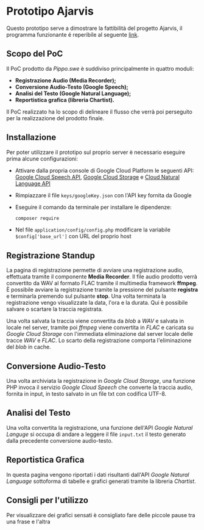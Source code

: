# Prototipo Ajarvis

Questo prototipo serve a dimostrare la fattibilità del progetto Ajarvis, il programma funzionante é reperibile al seguente [link](https://35.198.80.139/prototipo/).

## Scopo del PoC

Il PoC prodotto da *Pippo.swe* è suddiviso principalmente in quattro moduli:
* **Registrazione Audio (Media Recorder);**
* **Conversione Audio-Testo (Google Speech);**
* **Analisi del Testo (Google Natural Language);**
* **Reportistica grafica (libreria Chartist).**

Il PoC realizzato ha lo scopo di delineare il flusso che verrà poi perseguito per la realizzazione del prodotto finale.

## Installazione

Per poter utilizzare il prototipo sul proprio server è necessario eseguire prima alcune configurazioni:

* Attivare dalla propria console di Google Cloud Platform le seguenti API: [Google Cloud Speech API](https://cloud.google.com/speech/), [Google Cloud Storage](https://cloud.google.com/storage/) e [Cloud Natural Language API](https://cloud.google.com/natural-language/)

- Rimpiazzare il file `keys/googleKey.json` con l'API key fornita da Google

- Eseguire il comando da terminale per installare le dipendenze:

  ```bash
  composer require
  ```

- Nel file `application/config/config.php` modificare la variabile `$config['base_url']` con URL del proprio host

## Registrazione Standup

La pagina di registrazione permette di avviare una registrazione audio, effettuata tramite il componente **Media Recorder**.
Il file audio prodotto verrà convertito da WAV al formato FLAC tramite il multimedia framework **ffmpeg**.
È possibile avviare la registrazione tramite la pressione del pulsante **registra** e terminarla premendo sul pulsante **stop**. Una volta terminata la registrazione vengo visualizzate la data, l'ora e la durata. Qui è possibile salvare o scartare la traccia registrata.

Una volta salvata la traccia viene convertita da *blob* a *WAV* e salvata in locale nel server, tramite poi *ffmpeg* viene convertita in *FLAC* e caricata su *Google Cloud Storage* con l'immediata eliminazione dal server locale delle tracce *WAV* e *FLAC*. Lo scarto della registrazione comporta l'eliminazione del *blob* in cache.

## Conversione Audio-Testo

Una volta archiviata la registrazione in *Google Cloud Storage*, una funzione PHP invoca il servizio *Google Cloud Speech* che converte la traccia audio, fornita in input, in testo salvato in un file txt con codifica UTF-8.

## Analisi del Testo

Una volta convertita la registrazione, una funzione dell'API *Google Natural Languge* si occupa di andare a leggere il file `input.txt` il testo generato dalla precedente conversione audio-testo.

## Reportistica Grafica

In questa pagina vengono riportati i dati risultanti dall'API *Google Natural Language* sottoforma di tabelle e grafici generati tramite la libreria *Chartist*.

## Consigli per l'utilizzo

Per visualizzare dei grafici sensati è consigliato fare delle piccole pause tra una frase e l'altra 
